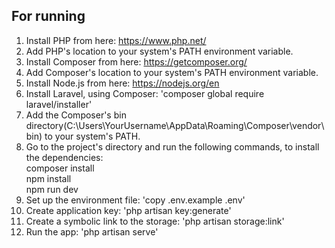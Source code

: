 ## For running
1. Install PHP from here: https://www.php.net/
2. Add PHP's location to your system's PATH environment variable.
3. Install Composer from here: https://getcomposer.org/
4. Add Composer's location to your system's PATH environment variable.
5. Install Node.js from here: https://nodejs.org/en
6. Install Laravel, using Composer: 'composer global require laravel/installer'
7. Add the Composer's bin directory(C:\Users\YourUsername\AppData\Roaming\Composer\vendor\bin) to your system's PATH.
8. Go to the project's directory and run the following commands, to install the dependencies:  
composer install  
npm install  
npm run dev  
9. Set up the environment file: 'copy .env.example .env'
10. Create application key: 'php artisan key:generate'
11. Create a symbolic link to the storage: 'php artisan storage:link'
12. Run the app: 'php artisan serve'
 
